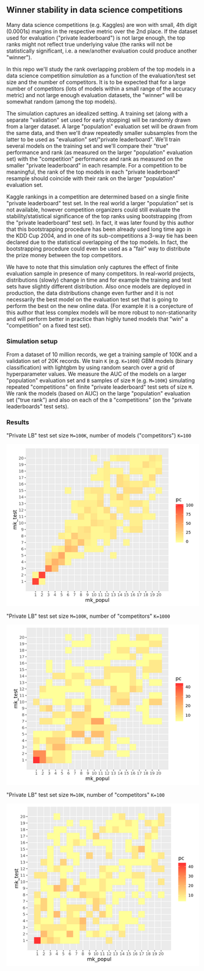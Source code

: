 
## Winner stability in data science competitions

Many data science competitions (e.g. Kaggles) are won with small, 4th digit (0.0001s) margins
in the respective metric over the 2nd place. If the dataset used for evaluation ("private 
leaderboard") is not large enough, the top ranks might not reflect true underlying value
(the ranks will not be statistically significant, i.e. a new/another evaluation could produce another "winner"). 

In this repo we'll study the rank overlapping problem of the top models in a data science competition 
*simulation* as a function of the evaluation/test set size and the number of competitors. It is
to be expected that for a large number of competitors (lots of models within a small range of the
accuracy metric) and not large enough evaluation datasets, the "winner" will be somewhat random (among
the top models). 

The simulation captures an idealized setting. A training set (along with a separate "validation" set
used for early stopping) will be randomly drawn from a larger dataset.
A large "population" evaluation set will be drawn from the same data, and then we'll draw repeatedly
smaller subsamples from the latter to be used as "evaluation" set/"private leaderboard". 
We'll train several models on the training set and we'll compare their "true" performance and rank
(as measured on the larger "population" evaluation set) with the "competition" performance and rank
as measured on the smaller "private leaderboard" in each resample. For a competition to be meaningful, the rank
of the top models in each "private leaderboard" resample should coincide with their rank on the
larger "population" evaluation set. 

Kaggle rankings in a competition are determined based on a single finite "private leaderboard" test set.
In the real world a larger "population" set is not available, however competition organizers could still evaluate
the stability/statistical significance of the top ranks using bootstrapping (from the "private 
leaderboard" test set). In fact, it was later found by this author that this bootstrapping procedure
has been already used long time ago in the KDD Cup 2004, and in one of its sub-competitions a 3-way tie
has been declared due to the statistical overlapping of the top models. In fact, the bootstrapping 
procedure could even be used as a "fair" way to distribute the prize money between the top competitors.

We have to note that this simulation only captures the effect of finite evaluation sample in presence of 
many competitors. In real-world projects, distributions (slowly) change in time and for example the
training and test sets have slightly different distribution. Also once models are deployed in production,
the data distributions change even further and it is not necessarily the best model on the evaluation test set
that is going to perform the best on the new online data. (For example it is a conjecture of this author that less
complex models will be more robust to non-stationarity and will perform better in practice than highly
tuned models that "win" a "competition" on a fixed test set).


### Simulation setup

From a dataset of 10 million records, we get a training sample of 100K and a validation set of 20K records. 
We train `K` (e.g. `K=1000`) GBM models (binary classification) with lightgbm by using random search over a grid of hyperparameter values. 
We measure the AUC of the models on a larger "population" evaluation set and `B` samples of size `M` (e.g. `M=100K`) 
simulating repeated "competitions" on finite "private leaderboard" test sets of size `M`. 
We rank the models (based on AUC) on the large "population" evaluation set ("true rank") and
also on each of the `B` "competitions" (on the "private leaderboards" test sets).


### Results


"Private LB" test set size `M=100K`, number of models ("competitors") `K=100`

![](rank-100K-M100.png)


"Private LB" test set size `M=100K`, number of "competitors" `K=1000`

![](rank-100K-M1000.png)


"Private LB" test set size `M=10K`, number of "competitors" `K=100`

![](rank-10K-M100.png)


